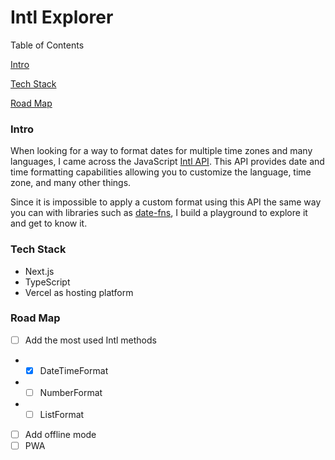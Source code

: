 # Intl Explorer

Table of Contents

[Intro](#intro)

[Tech Stack](#tech-stack)

[Road Map](#road-map)

### Intro

When looking for a way to format dates for multiple time zones and many languages, I came across the JavaScript [Intl API](https://developer.mozilla.org/en-US/docs/Web/JavaScript/Reference/Global_Objects/Intl). This API provides date and time formatting capabilities allowing you to customize the language, time zone, and many other things.

Since it is impossible to apply a custom format using this API the same way you can with libraries such as [date-fns](https://github.com/date-fns/date-fns), I build a playground to explore it and get to know it.

### Tech Stack
- Next.js
- TypeScript
- Vercel as hosting platform

### Road Map
- [ ] Add the most used Intl methods
- - [x] DateTimeFormat
- - [ ] NumberFormat
- - [ ] ListFormat
- [ ] Add offline mode
- [ ] PWA
